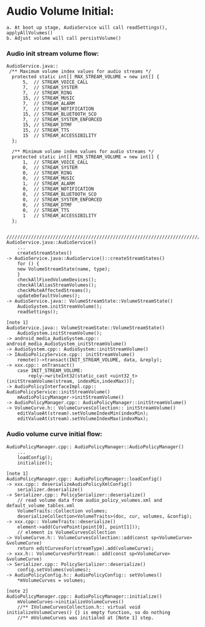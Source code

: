 # Audio Volume Initial:
    a. At boot up stage, AudioService will call readSettings(), applyAllVolumes()
    b. Adjust volume will call persistVolume()

### Audio init stream volume flow:
    AudioService.java::
     /** Maximum volume index values for audio streams */
      protected static int[] MAX_STREAM_VOLUME = new int[] {
          5,  // STREAM_VOICE_CALL
          7,  // STREAM_SYSTEM
          7,  // STREAM_RING
          15, // STREAM_MUSIC
          7,  // STREAM_ALARM
          7,  // STREAM_NOTIFICATION
          15, // STREAM_BLUETOOTH_SCO
          7,  // STREAM_SYSTEM_ENFORCED
          15, // STREAM_DTMF
          15, // STREAM_TTS
          15  // STREAM_ACCESSIBILITY
      };

      /** Minimum volume index values for audio streams */
      protected static int[] MIN_STREAM_VOLUME = new int[] {
          1,  // STREAM_VOICE_CALL
          0,  // STREAM_SYSTEM
          0,  // STREAM_RING
          0,  // STREAM_MUSIC
          1,  // STREAM_ALARM
          0,  // STREAM_NOTIFICATION
          0,  // STREAM_BLUETOOTH_SCO
          0,  // STREAM_SYSTEM_ENFORCED
          0,  // STREAM_DTMF
          0,  // STREAM_TTS
          1   // STREAM_ACCESSIBILITY
      };
    
     ////////////////////////////////////////////////////////////////////////////////////
    AudioService.java::AudioService()
        ...
        createStreamStates()
    -> AudioService.java::AudioService()::createStreamStates()
        for () {
        new VolumeStreamState(name, type);
        }
        checkAllFixedVolumeDevices();
        checkAllAliasStreamVolumes();
        checkMuteAffectedStreams();
        updateDefaultVolumes();
    -> AudioService.java:: VolumeStreamState::VolumeStreamState()
        AudioSystem.initStreamVolume();
        readSettings();

    [note 1]
    AudioService.java:: VolumeStreamState::VolumeStreamState()
        AudioSystem.initStreamVolume();
    -> android_media_AudioSystem.cpp:: android_media_AudioSystem_initStreamVolume()
    -> AudioSystem.cpp:: AudioSystem::initStreamVolume()
    -> IAudioPolicyService.cpp:: initStreamVolume()
        remote()->transact(INIT_STREAM_VOLUME, data, &reply);
    -> xxx.cpp:: onTransact()
        case INIT_STREAM_VOLUME:
            reply->writeInt32(static_cast <uint32_t>(initStreamVolume(stream, indexMin,indexMax)));
    -> AudioPolicyInterfaceImpl.cpp:: AudioPolicyService::initStreamVolume()
        mAudioPolicyManager->initStreamVolume()
    -> AudioPolicyManager.cpp:: AudioPolicyManager::initStreamVolume()
    -> VolumeCurve.h:: VolumeCurvesCollection:: initStreamVolume()
        editValueAt(stream).setVolumeIndexMin(indexMin);
        editValueAt(stream).setVolumeIndexMax(indexMax);

### Audio volume curve initial flow:
    AudioPolicyManager.cpp:: AudioPolicyManager::AudioPolicyManager()
        ...
        loadConfig();
        initialize();

    [note 1]
    AudioPolicyManager.cpp:: AudioPolicyManager::loadConfig()
    -> xxx.cpp:: deserializeAudioPolicyXmlConfig()
        serializer.deserialize()
    -> Serializer.cpp:: PolicySerializer::deserialize()
        // read volume data from audio_policy_volumes.xml and default_volume_tables.xml
        VolumeTraits::Collection volumes;
        deserializeCollection<VolumeTraits>(doc, cur, volumes, &config);
    -> xxx.cpp:: VolumeTraits::deserialize()
        element->add(CurvePoint(point[0], point[1]));
        // element is VolumeCurvesCollection
    -> VolumeCurve.h:: VolumeCurvesCollection::add(const sp<VolumeCurve> &volumeCurve)
        return editCurvesFor(streamType).add(volumeCurve);
    -> xxx.h:: VolumeCurvesForStream:: add(const sp<VolumeCurve> &volumeCurve)
    -> Serializer.cpp:: PolicySerializer::deserialize()
        config.setVolumes(volumes);
    -> AudioPolicyConfig.h:: AudioPolicyConfig:: setVolumes()
        *mVolumeCurves = volumes;

    [note 2]
    AudioPolicyManager.cpp:: AudioPolicyManager::initialize()
        mVolumeCurves->initializeVolumeCurves()
        //** IVolumeCurvesCollection.h:: virtual void initializeVolumeCurves() {} is empty function, so do nothing
        //** mVolumeCurves was initialed at [Note 1] step.
